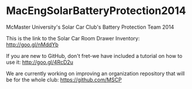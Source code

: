 MacEngSolarBatteryProtection2014
================================

McMaster University's Solar Car Club's Battery Protection Team 2014

This is the link to the Solar Car Room Drawer Inventory: http://goo.gl/nMddYb

If you are new to GitHub, don't fret-we have included a tutorial on how to use it: http://goo.gl/4RcD2u

We are currently working on improving an organization repository that will be for the whole club: https://github.com/MSCP
